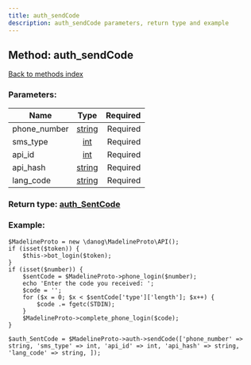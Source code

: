 ```yaml
---
title: auth_sendCode
description: auth_sendCode parameters, return type and example
---
```

## Method: auth\_sendCode  
[Back to methods index](index.md)


### Parameters:

| Name     |    Type       | Required |
|----------|:-------------:|---------:|
|phone\_number|[string](../types/string.md) | Required|
|sms\_type|[int](../types/int.md) | Required|
|api\_id|[int](../types/int.md) | Required|
|api\_hash|[string](../types/string.md) | Required|
|lang\_code|[string](../types/string.md) | Required|


### Return type: [auth\_SentCode](../types/auth_SentCode.md)

### Example:


```
$MadelineProto = new \danog\MadelineProto\API();
if (isset($token)) {
    $this->bot_login($token);
}
if (isset($number)) {
    $sentCode = $MadelineProto->phone_login($number);
    echo 'Enter the code you received: ';
    $code = '';
    for ($x = 0; $x < $sentCode['type']['length']; $x++) {
        $code .= fgetc(STDIN);
    }
    $MadelineProto->complete_phone_login($code);
}

$auth_SentCode = $MadelineProto->auth->sendCode(['phone_number' => string, 'sms_type' => int, 'api_id' => int, 'api_hash' => string, 'lang_code' => string, ]);
```